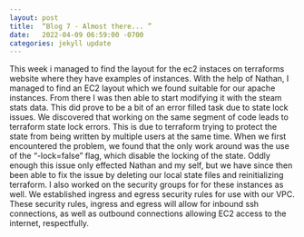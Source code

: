 ```yaml
---
layout: post
title:  “Blog 7 - Almost there... ”
date:   2022-04-09 06:59:00 -0700
categories: jekyll update
---
```

This week i managed to find the layout for the ec2 instaces on terraforms website where they have examples of instances. With the help of Nathan, I managed to find an EC2 layout which we found suitable for our apache instances. From there I was then able to start modifying it with the steam stats data. This did prove to be a bit of an error filled task due to state lock issues. We discovered that working on the same segment of code leads to terraform state lock errors. This is due to terraform trying to protect the state from being written by multiple users at the same time. When we first encountered the problem, we found that the only work around was the use of the “-lock=false” flag, which disable the locking of the state. Oddly enough this issue only effected Nathan and my self, but we have since then been able to fix the issue by deleting our local state files and reinitializing terraform. I also worked on the security groups for for these instances as well. We established ingress and egress security rules for use with our VPC. 
These security rules, ingress and egress will allow for inbound ssh connections, as well as outbound connections allowing EC2 access to the internet, respectfully. 
